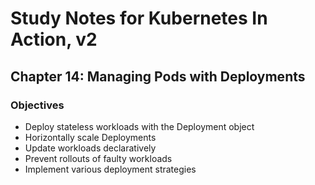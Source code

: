 # Study Notes for Kubernetes In Action, v2

## Chapter 14: Managing Pods with Deployments

### Objectives

* Deploy stateless workloads with the Deployment object
* Horizontally scale Deployments
* Update workloads declaratively
* Prevent rollouts of faulty workloads
* Implement various deployment strategies
